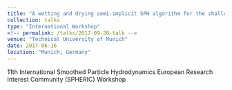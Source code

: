 ```yaml
---
title: "A wetting and drying semi-implicit SPH algorithm for the shallow water equations"
collection: talks
type: "International Workshop"
<!-- permalink: /talks/2017-09-20-talk -->
venue: "Technical University of Munich"
date: 2017-06-16
location: "Munich, Germany"
---
```


<!-- [More information here](http://exampleurl.com) -->
11th International Smoothed Particle Hydrodynamics European Research Interest Community (SPHERIC) Workshop
